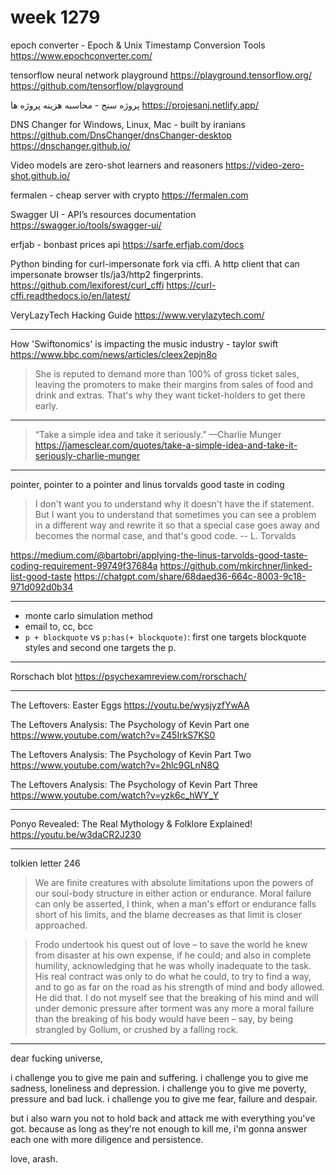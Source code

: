 # week 1279
epoch converter - Epoch & Unix Timestamp Conversion Tools
https://www.epochconverter.com/

tensorflow neural network playground
https://playground.tensorflow.org/
https://github.com/tensorflow/playground

پروژه سنج - محاسبه هزینه پروژه ها
https://projesanj.netlify.app/

DNS Changer for Windows, Linux, Mac - built by iranians
https://github.com/DnsChanger/dnsChanger-desktop
https://dnschanger.github.io/

Video models are zero-shot learners and reasoners
https://video-zero-shot.github.io/

fermalen - cheap server with crypto
https://fermalen.com

Swagger UI - API’s resources documentation
https://swagger.io/tools/swagger-ui/

erfjab - bonbast prices api
https://sarfe.erfjab.com/docs

Python binding for curl-impersonate fork via cffi. A http client that can impersonate browser tls/ja3/http2 fingerprints.
https://github.com/lexiforest/curl_cffi
https://curl-cffi.readthedocs.io/en/latest/

VeryLazyTech Hacking Guide
https://www.verylazytech.com/

---

How 'Swiftonomics' is impacting the music industry - taylor swift
https://www.bbc.com/news/articles/cleex2epjn8o
> She is reputed to demand more than 100% of gross ticket sales, leaving the promoters to make their margins from sales of food and drink and extras. That's why they want ticket-holders to get there early.

---

> “Take a simple idea and take it seriously.” —Charlie Munger
https://jamesclear.com/quotes/take-a-simple-idea-and-take-it-seriously-charlie-munger

---

pointer, pointer to a pointer and linus torvalds good taste in coding

> I don't want you to understand why it doesn't have the if statement. But I want you to understand that sometimes you can see a problem in a different way and rewrite it so that a special case goes away and becomes the normal case, and that's good code. -- L. Torvalds

https://medium.com/@bartobri/applying-the-linus-tarvolds-good-taste-coding-requirement-99749f37684a
https://github.com/mkirchner/linked-list-good-taste
https://chatgpt.com/share/68daed36-664c-8003-9c18-971d092d0b34

---

- monte carlo simulation method
- email to, cc, bcc
- `p + blockquote` vs `p:has(+ blockquote)`: first one targets blockquote styles and second one targets the p.

---

Rorschach blot
https://psychexamreview.com/rorschach/

---

The Leftovers: Easter Eggs
https://youtu.be/wysjyzfYwAA

The Leftovers Analysis: The Psychology of Kevin Part one
https://www.youtube.com/watch?v=Z45IrkS7KS0

The Leftovers Analysis: The Psychology of Kevin Part Two
https://www.youtube.com/watch?v=2hlc9GLnN8Q

The Leftovers Analysis: The Psychology of Kevin Part Three
https://www.youtube.com/watch?v=yzk6c_hWY_Y

---

Ponyo Revealed: The Real Mythology & Folklore Explained!
https://youtu.be/w3daCR2J230

---

tolkien letter 246

> We are finite creatures with absolute limitations upon the powers of our soul-body structure in either action or endurance. Moral failure can only be asserted, I think, when a man's effort or endurance falls short of his limits, and the blame decreases as that limit is closer approached.

> Frodo undertook his quest out of love – to save the world he knew from disaster at his own expense, if he could; and also in complete humility, acknowledging that he was wholly inadequate to the task. His real contract was only to do what he could, to try to find a way, and to go as far on the road as his strength of mind and body allowed. He did that. I do not myself see that the breaking of his mind and will under demonic pressure after torment was any more a moral failure than the breaking of his body would have been – say, by being strangled by Gollum, or crushed by a falling rock.

---

dear fucking universe,

i challenge you to give me pain and suffering. i challenge you to give me sadness, loneliness and depression. i challenge you to give me poverty, pressure and bad luck. i challenge you to give me fear, failure and despair.

but i also warn you not to hold back and attack me with everything you've got. because as long as they're not enough to kill me, i'm gonna answer each one with more diligence and persistence.

love, arash.